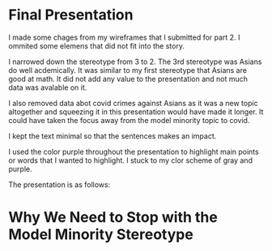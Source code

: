 <h1>Final Presentation </h1>
<p>I made some chages from my wireframes that I submitted for part 2. I ommited some elemens that did not fit into the story.</p>
<p>I narrowed down the stereotype from 3 to 2. The 3rd stereotype was Asians do well acdemically. It was similar to my first stereotype that Asians are good at math. It did not add any value to the presentation and not much data was avalable on it.</p>
<p>I also removed data abot covid crimes against Asians as it was a new topic altogether and squeezing it in this presentation would have made it longer. It could have taken the focus away from the model minority topic to covid.</p>
<p>I kept the text minimal so that the sentences makes an impact.</p>
<p>I used the color purple throughout the presentation to highlight main points or words that I wanted to highlight. I stuck to my clor scheme of gray and purple.</p>
<p>The presentation is as follows:</p>
<script src="https://embed.shorthand.com/embed_10.js"></script>
<div data-shorthand-embed="carnegiemellon.shorthandstories.com/why-we-need-to-stop--with-the--model-minority-stereotype/"><h1>Why We Need to Stop 
with the 
Model Minority Stereotype</h1></div>



